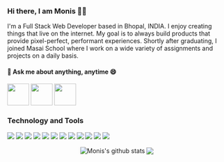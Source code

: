 <span align="left">
 <h3>Hi there, I am Monis 👨‍💻 </h3>
 
 <p>I'm a Full Stack Web Developer based in Bhopal, INDIA. I enjoy creating things that live on the internet. My goal is to always build products that provide pixel-perfect, performant experiences. Shortly after graduating, I joined Masai School where I work on a wide variety of assignments and projects on a daily basis.</p>
 <h4> 💬 Ask me about anything, anytime 😄 </h4>
 
<a href='https://twitter.com/Im_Monis' target='_blank'><img src="https://i.imgur.com/A1DJYou.png" width="50" height="50" /></a>
<a href='mailto:immoniskhan@gmail.com' target='_blank'><img src="https://i.imgur.com/5DedS9w.png" width="50" height="50" /></a>
<a href='https://moniskhan.dev/' target='_blank'><img src="https://i.imgur.com/Hy9wWnN.png" width="50" height="50" /></a>



</span>
 
 ### Technology and Tools
 
<img src = "https://img.shields.io/badge/-HTML5-E34F26?style=flat&logo=html5&logoColor=white"> <img src = "https://img.shields.io/badge/-CSS3-1572B6?style=flat&logo=css3&logoColor=white"> <img src="https://img.shields.io/badge/-JavaScript-eed718?style=flat&logo=javascript&logoColor=ffffff"> <img src="https://img.shields.io/badge/-React-000000?style=flat&logo=react&logoColor=00c8ff"> <img src="https://img.shields.io/badge/-Redux-764abc?style=flat&logo=redux&logoColor=white"> <img src="https://img.shields.io/badge/-MongoDB-4DB33D?style=flat&logo=mongodb&logoColor=FFFFFF"> <img src="https://img.shields.io/badge/-Express.js-787878?style=flat"> <img src="https://img.shields.io/badge/-Node.js-3C873A?style=flat&logo=Node.js&logoColor=white"> <img src="http://img.shields.io/badge/-Git-F1502F?style=flat&logo=git&logoColor=FFFFFF"> <img src="http://img.shields.io/badge/-Github-000000?style=flat&logo=github&logoColor=FFFFFF"> <img src="http://img.shields.io/badge/-VS%20Code-007ACC?style=flat&logo=visual%20studio%20code&logoColor=white">
<img src="http://img.shields.io/badge/Postman-FA4566?style=flat&logo=postman&logoColor=white">
 
 <div align="center" display="flex" href="https://github.com/Iammonis">
 
 <img align="center" margin=10 src="https://github-readme-stats.vercel.app/api?username=Iammonis&title_color=fff&text_color=fff&show_icons=true&count_private=true&bg_color=130,5d37c5,0e1eaa,319197&include_all_commits=true"       alt="Monis's github stats" />
 
   <img align="center" margin=10  src="https://github-readme-stats.vercel.app/api/top-langs/?username=Iammonis&count_private=true&theme=light&layout=compact">

<!--
**Iammonis/Iammonis** is a ✨ _special_ ✨ repository because its `README.md` (this file) appears on your GitHub profile.

Here are some ideas to get you started:

- 🔭 I’m currently working on ...
- 🌱 I’m currently learning ...
- 👯 I’m looking to collaborate on ...
- 🤔 I’m looking for help with ...
- 💬 Ask me about ...
- 📫 How to reach me: ...
- 😄 Pronouns: ...
- ⚡ Fun fact: ...
-->

